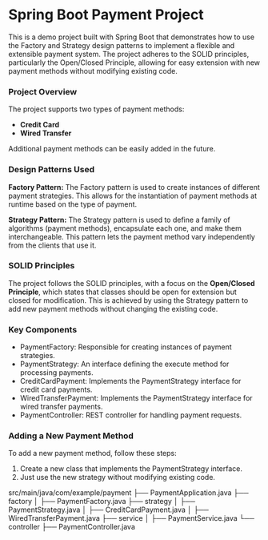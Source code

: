 # Spring Boot Payment Project
This is a demo project built with Spring Boot that demonstrates how to use the Factory and Strategy design patterns to implement a flexible and extensible payment system. The project adheres to the SOLID principles, particularly the Open/Closed Principle, allowing for easy extension with new payment methods without modifying existing code.

### Project Overview
The project supports two types of payment methods:

* **Credit Card** 
* **Wired Transfer**

Additional payment methods can be easily added in the future.

### Design Patterns Used
**Factory Pattern:**
The Factory pattern is used to create instances of different payment strategies. This allows for the instantiation of payment methods at runtime based on the type of payment.

**Strategy Pattern:**
The Strategy pattern is used to define a family of algorithms (payment methods), encapsulate each one, and make them interchangeable. This pattern lets the payment method vary independently from the clients that use it.

### SOLID Principles
The project follows the SOLID principles, with a focus on the **Open/Closed Principle**, which states that classes should be open for extension but closed for modification. This is achieved by using the Strategy pattern to add new payment methods without changing the existing code.


### Key Components
* PaymentFactory: Responsible for creating instances of payment strategies.
* PaymentStrategy: An interface defining the execute method for processing payments.
* CreditCardPayment: Implements the PaymentStrategy interface for credit card payments.
* WiredTransferPayment: Implements the PaymentStrategy interface for wired transfer payments.
* PaymentController: REST controller for handling payment requests.

### Adding a New Payment Method
To add a new payment method, follow these steps:
1. Create a new class that implements the PaymentStrategy interface.
2. Just use the new strategy without modifying existing code.

src/main/java/com/example/payment
├── PaymentApplication.java
├── factory
│   ├── PaymentFactory.java
├── strategy
│   ├── PaymentStrategy.java
│   ├── CreditCardPayment.java
│   ├── WiredTransferPayment.java
├── service
│   ├── PaymentService.java
└── controller
    ├── PaymentController.java
